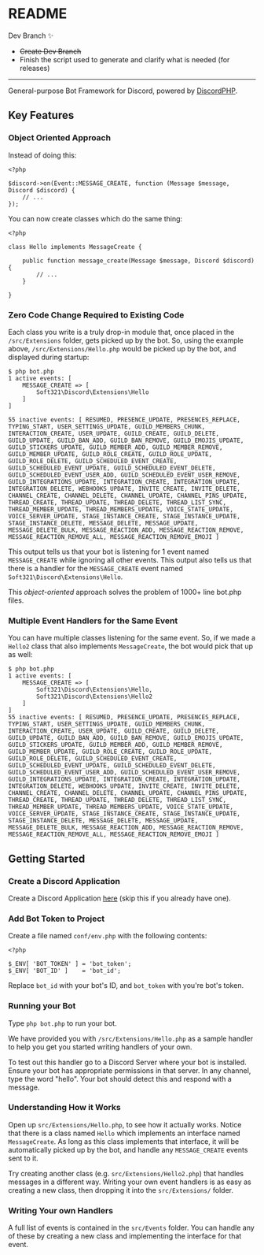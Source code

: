 # README

Dev Branch ✨

- ~~Create Dev Branch~~
- Finish the script used to generate and clarify what is needed (for releases)

---

General-purpose Bot Framework for Discord, powered by
[DiscordPHP](https://github.com/discord-php/DiscordPHP).

## Key Features


### Object Oriented Approach

Instead of doing this:

```
<?php

$discord->on(Event::MESSAGE_CREATE, function (Message $message, Discord $discord) {
    // ...
});
```

You can now create classes which do the same thing:

```
<?php

class Hello implements MessageCreate {

    public function message_create(Message $message, Discord $discord) {
        // ...
    }

}
```

### Zero Code Change Required to Existing Code

Each class you write is a truly drop-in module that, once placed in the
`/src/Extensions` folder, gets picked up by the bot. So, using the example
above, `/src/Extensions/Hello.php` would be picked up by the bot, and
displayed during startup:

```
$ php bot.php
1 active events: [
    MESSAGE_CREATE => [
        Soft321\Discord\Extensions\Hello
    ]
]

55 inactive events: [ RESUMED, PRESENCE_UPDATE, PRESENCES_REPLACE, TYPING_START, USER_SETTINGS_UPDATE, GUILD_MEMBERS_CHUNK, INTERACTION_CREATE, USER_UPDATE, GUILD_CREATE, GUILD_DELETE, GUILD_UPDATE, GUILD_BAN_ADD, GUILD_BAN_REMOVE, GUILD_EMOJIS_UPDATE, GUILD_STICKERS_UPDATE, GUILD_MEMBER_ADD, GUILD_MEMBER_REMOVE, GUILD_MEMBER_UPDATE, GUILD_ROLE_CREATE, GUILD_ROLE_UPDATE, GUILD_ROLE_DELETE, GUILD_SCHEDULED_EVENT_CREATE, GUILD_SCHEDULED_EVENT_UPDATE, GUILD_SCHEDULED_EVENT_DELETE, GUILD_SCHEDULED_EVENT_USER_ADD, GUILD_SCHEDULED_EVENT_USER_REMOVE, GUILD_INTEGRATIONS_UPDATE, INTEGRATION_CREATE, INTEGRATION_UPDATE, INTEGRATION_DELETE, WEBHOOKS_UPDATE, INVITE_CREATE, INVITE_DELETE, CHANNEL_CREATE, CHANNEL_DELETE, CHANNEL_UPDATE, CHANNEL_PINS_UPDATE, THREAD_CREATE, THREAD_UPDATE, THREAD_DELETE, THREAD_LIST_SYNC, THREAD_MEMBER_UPDATE, THREAD_MEMBERS_UPDATE, VOICE_STATE_UPDATE, VOICE_SERVER_UPDATE, STAGE_INSTANCE_CREATE, STAGE_INSTANCE_UPDATE, STAGE_INSTANCE_DELETE, MESSAGE_DELETE, MESSAGE_UPDATE, MESSAGE_DELETE_BULK, MESSAGE_REACTION_ADD, MESSAGE_REACTION_REMOVE, MESSAGE_REACTION_REMOVE_ALL, MESSAGE_REACTION_REMOVE_EMOJI ]
```

This output tells us that your bot is listening for 1 event named
`MESSAGE_CREATE` while ignoring all other events. This output also
tells us that there is a handler for the `MESSAGE_CREATE` event named
`Soft321\Discord\Extensions\Hello`.

This *object-oriented* approach solves the problem of 1000+ line bot.php files.

### Multiple Event Handlers for the Same Event

You can have multiple classes listening for the same event. So, if we
made a `Hello2` class that also implements `MessageCreate`, the bot would pick
that up as well:

```
$ php bot.php
1 active events: [
    MESSAGE_CREATE => [
        Soft321\Discord\Extensions\Hello, 
        Soft321\Discord\Extensions\Hello2
    ]
]
55 inactive events: [ RESUMED, PRESENCE_UPDATE, PRESENCES_REPLACE, TYPING_START, USER_SETTINGS_UPDATE, GUILD_MEMBERS_CHUNK, INTERACTION_CREATE, USER_UPDATE, GUILD_CREATE, GUILD_DELETE, GUILD_UPDATE, GUILD_BAN_ADD, GUILD_BAN_REMOVE, GUILD_EMOJIS_UPDATE, GUILD_STICKERS_UPDATE, GUILD_MEMBER_ADD, GUILD_MEMBER_REMOVE, GUILD_MEMBER_UPDATE, GUILD_ROLE_CREATE, GUILD_ROLE_UPDATE, GUILD_ROLE_DELETE, GUILD_SCHEDULED_EVENT_CREATE, GUILD_SCHEDULED_EVENT_UPDATE, GUILD_SCHEDULED_EVENT_DELETE, GUILD_SCHEDULED_EVENT_USER_ADD, GUILD_SCHEDULED_EVENT_USER_REMOVE, GUILD_INTEGRATIONS_UPDATE, INTEGRATION_CREATE, INTEGRATION_UPDATE, INTEGRATION_DELETE, WEBHOOKS_UPDATE, INVITE_CREATE, INVITE_DELETE, CHANNEL_CREATE, CHANNEL_DELETE, CHANNEL_UPDATE, CHANNEL_PINS_UPDATE, THREAD_CREATE, THREAD_UPDATE, THREAD_DELETE, THREAD_LIST_SYNC, THREAD_MEMBER_UPDATE, THREAD_MEMBERS_UPDATE, VOICE_STATE_UPDATE, VOICE_SERVER_UPDATE, STAGE_INSTANCE_CREATE, STAGE_INSTANCE_UPDATE, STAGE_INSTANCE_DELETE, MESSAGE_DELETE, MESSAGE_UPDATE, MESSAGE_DELETE_BULK, MESSAGE_REACTION_ADD, MESSAGE_REACTION_REMOVE, MESSAGE_REACTION_REMOVE_ALL, MESSAGE_REACTION_REMOVE_EMOJI ]

```

## Getting Started

### Create a Discord Application

Create a Discord Application [here](https://discord.com/developers/applications)
(skip this if you already have one).

### Add Bot Token to Project

Create a file named `conf/env.php` with the following contents:

```
<?php

$_ENV[ 'BOT_TOKEN' ] = 'bot_token';
$_ENV[ 'BOT_ID' ]    = 'bot_id';
```

Replace `bot_id` with your bot's ID, and `bot_token` with you're bot's token.

### Running your Bot

Type `php bot.php` to run your bot.

We have provided you with `/src/Extensions/Hello.php` as a sample handler to
help you get you started writing handlers of your own.

To test out this handler go to a Discord Server where your bot is installed.
Ensure your bot has appropriate permissions in that server. In any channel,
type the word "hello". Your bot should detect this and respond with a message.

### Understanding How it Works

Open up `src/Extensions/Hello.php`, to see how it actually works. Notice that
there is a class named `Hello` which implements an interface named
`MessageCreate`. As long as this class implements that interface, it will be
automatically picked up by the bot, and handle any `MESSAGE_CREATE` events
sent to it.

Try creating another class (e.g. `src/Extensions/Hello2.php`) that handles
messages in a different way. Writing your own event handlers is as easy as
creating a new class, then dropping it into the `src/Extensions/` folder.

### Writing Your own Handlers

A full list of events is contained in the `src/Events` folder. You can handle
any of these by creating a new class and implementing the interface for that
event.